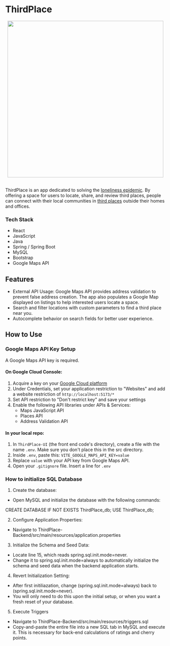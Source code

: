 # ThirdPlace

<div align="center">
<img width=491px src="https://github.com/user-attachments/assets/76c96bb6-ae3f-4846-9b4d-d48ba12c9184"/>
</div>

<br/>

ThirdPlace is an app dedicated to solving the <a href="https://en.wikipedia.org/wiki/Loneliness_epidemic">loneliness epidemic</a>. By offering a space for users to locate, share, and review third places, people can connect with their local communities in <a href="https://en.wikipedia.org/wiki/Third_place">third places</a> outside their homes and offices.

### Tech Stack
- React
- JavaScript
- Java
- Spring / Spring Boot
- MySQL
- Bootstrap
- Google Maps API

## Features
- External API Usage: Google Maps API provides address validation to prevent false address creation. The app also populates a Google Map displayed on listings to help interested users locate a space.
- Search and filter locations with custom parameters to find a third place near you.
- Autocomplete behavior on search fields for better user experience.

## How to Use

### Google Maps API Key Setup
A Google Maps API key is required. 

#### On Google Cloud Console:
1. Acquire a key on your <a href="https://console.cloud.google.com/">Google Cloud platform</a>
2. Under Credentials, set your application restriction to "Websites" and add a website restriction of `http://localhost:5173/*`
3. Set API restriction to "Don't restrict key" and save your settings
4. Enable the following API libraries under APIs & Services:
   - Maps JavaScript API
   - Places API	
   - Address Validation API
#### In your local repo:
1. In `ThirdPlace-UI` (the front end code's directory), create a file with the name `.env`. Make sure you don't place this in the src directory.
2. Inside `.env`, paste this: `VITE_GOOGLE_MAPS_API_KEY=value`
3. Replace `value` with your API key from Google Maps API.
4. Open your `.gitignore` file. Insert a line for `.env`

 ### How to initialize SQL Database
 1. Create the database:  
- Open MySQL and initialize the database with the following commands: 

 CREATE DATABASE IF NOT EXISTS ThirdPlace_db;
 USE ThirdPlace_db;

 2. Configure Application Properties:
- Navigate to ThirdPlace-Backend/src/main/resources/application.properties

 3. Initialize the Schema and Seed Data:
- Locate line 15, which reads spring.sql.init.mode=never.
- Change it to spring.sql.init.mode=always to automatically initialize the schema and seed data when the backend application starts.

 4. Revert Initialization Setting:
 - After first initiliazation, change (spring.sql.init.mode=always) back to (spring.sql.init.mode=never). 
 - You will only need to do this upon the initial setup, or when you want a fresh reset of your database. 

 5. Execute Triggers
 - Navigate to ThirdPlace-Backend/src/main/resources/triggers.sql
 - Copy-and-paste the entire file into a new SQL tab in MySQL and execute it. This is necessary for back-end calculations of ratings and cherry points.